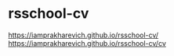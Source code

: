 # rsschool-cv
https://iamprakharevich.github.io/rsschool-cv/
https://iamprakharevich.github.io/rsschool-cv/cv
